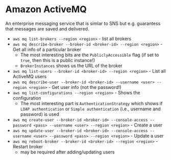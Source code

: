 # Amazon ActiveMQ

An enterprise messaging service that is simlar to SNS but e.g. guarantess that messages are saved and delivered.

* `aws mq list-brokers --region <region>` - list all brokers
* `aws mq describe-broker --broker-id <broker-id> --region <region>` - Get all info of a particular broker
    - The most interesting bits are the `PubliclyAccessible` flag (if set to `true`, then this is a public instance!)
    - `BrokerInstances` shows us the URL of the broker
* `aws mq list-users --broker-id <broker-id> --region <region>` - List all ActiveMQ users
* `aws mq describe-user --broker-id <broker-id> --username <user> --region <region>` - Get user info (not the password!)
* `aws mq list-configurations --region <region>` - Shows the configuration
    - The most interesting part is `AuthenticationStrategy` which shows if `LDAP authentication` or `Simple authentication` (i.e., username and password) is used
* `aws mq create-user --broker-id <broker-id> --console-access --password <pass> --username <user> --region <region>` - Create a user
* `aws mq update-user --broker-id <broker-id> --console-access --username <user> --password <pass> --region <region>` - Update a user 
* `aws mq reboot-broker --broker-id <broker-id> --region <region>` - Restart broker
    - may be required after adding/updating users